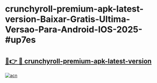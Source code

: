 # crunchyroll-premium-apk-latest-version-Baixar-Gratis-Ultima-Versao-Para-Android-IOS-2025-#up7es

# <h2><a href="https://ainizakaria.my?title=crunchyroll-premium-apk-latest-version&ref=24M">🔗👉 🔴 crunchyroll-premium-apk-latest-version</a></h2>

[![acn](https://github.com/user-attachments/assets/0f9c940e-d8b0-45ae-aac7-cd30a18b3e1c)](https://ainizakaria.my?title=crunchyroll-premium-apk-latest-version&ref=24M)

